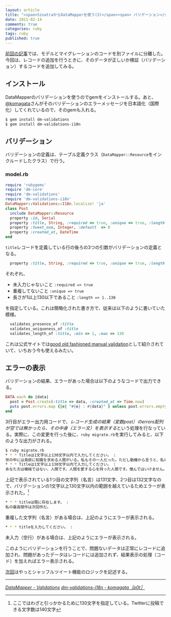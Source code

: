 ```yaml
---
layout: article
title: "<span>SinatraからDataMapperを使う(3)</span><span> バリデーション</span>"
date: 2011-02-14
comments: true
categories: ruby
tags: ruby
published: true
---
```


[前回の記事](/2011/02/13/ruby-sinatra-datamapper-2-migrate-model)では、モデルとマイグレーションのコードを別ファイルに分離した。今回は、レコードの追加を行うときに、そのデータが正しいか検証（バリデーション）するコードを追加してみる。

<!-- READMORE -->


## インストール

DataMapperのバリデーションを使うのでgemをインストールする。あと、[@komagata](https://github.com/komagata/dm-validations-i18n)さんがそのバリデーションのエラーメッセージを日本語化（国際化）してくれているので、そのgemも入れる。

~~~ sh
$ gem install dm-validations
$ gem install dm-validations-i18n
~~~


## バリデーション

バリデーションの定義は、テーブル定義クラス（`DataMapper::Resource`をインクルードしたクラス）で行う。


### model.rb

~~~ ruby
require 'rubygems'
require 'dm-core'
require 'dm-validations'
require 'dm-validations-i18n'
DataMapper::Validations::I18n.localize! 'ja'
class Post
  include DataMapper::Resource
  property :id, Serial
  property :title, String, :required => true, :unique => true, :length => 1..130
  property :tweet_num, Integer, :default  => 0
  property :created_at, DateTime
end
~~~

`title`レコードを定義している行の後ろの3つの引数がバリデーションの定義となる。

~~~ ruby
  property :title, String, :required => true, :unique => true, :length => 1..130
~~~

それぞれ、

- 未入力じゃないこと `:required => true`
- 重複してないこと `:unique => true`
- 長さが1以上130以下であること `:length => 1..130`

を指定している。これは簡略化された書き方で、従来は以下のように書いていた模様。

~~~ ruby
  validates_presence_of :title
  validates_uniqueness_of :title
  validates_length_of :title, :min => 1, :max => 130
~~~

これは公式サイトでは[good old fashioned manual validation](http://datamapper.org/docs/validations)として紹介されていて、いちおう今も使えるみたい。


## エラーの表示

バリデーションの結果、エラーがあった場合は以下のようなコードで出力できる。

~~~ ruby
DATA.each do |data|
  post = Post.create(:title => data, :created_at => Time.now)
  puts post.errors.map {|e| "#{e} : #{data}" } unless post.errors.empty?
end
~~~

3行目がエラー出力用コードで、*レコード生成の結果（変数post）のerrors配列が空では無かったら、その中身（エラー文）を表示する*という処理を行なっている。実際に、この変更を行った後に、`ruby migrate.rb`を実行してみると、以下のような出力がされる。

~~~ sh
$ ruby migrate.rb 
* * * Titleは1文字以上130文字以内で入力してください。 :
世の中には貪欲に知識を求める人間がいる。私もその一人だった。ただし動機から言うと、私のはそれほど純粋ではなかった。知識愛から求めたのではなく、ただ無知な人間にたいする世間の侮蔑から身を護るためにそうしたのだった。そんなわけで、暇さえあれば、古本屋漁りをしていた。
* * * Titleは1文字以上130文字以内で入力してください。 :
あなた方は機械ではない、人間です。人間を愛する心を持った人間です。憎んではいけません。愛を知らぬ人間、愛されたこともない人間だけが憎むのです。隷属のために戦ってはいけません。自由のために戦ってください。あなた方はこの人生をすばらしいものにする力を持っているのです。
~~~

上記で表示されている1つ目の文字列（名言）は131文字、2つ目は132文字なので、バリデーションの1文字以上130文字以内の範囲を越えているためエラーが表示された。[^1]

~~~ sh
* * * titleは既に存在します。 :
私の最高傑作は次回作だ。
~~~

重複した文字列（名言）がある場合は、上記のようにエラーが表示される。

~~~ sh
* * * titleを入力してください。 :
~~~

未入力（空行）がある場合は、上記のようにエラーが表示される。

このようにバリデーションを行うことで、問題ないデータは正常にレコードに追加され、問題があったデータはレコードには追加されず、結果表示の処理（コード）を加えればエラー表示される。

[次回](/2011/02/15/ruby-sinatra-datamapper-4-shuffle-tweet)はやっとシャッフルツイート機能のロジックを記述する。

* * *

<cite>[DataMapper - Validations](http://datamapper.org/docs/validations)</cite>
<cite>[dm-validations-i18n - komagata［p0t］](http://docs.komagata.org/4623)</cite>

[^1]: ここではわざと引っかかるために130文字を指定している。Twitterに投稿できる文字数は140文字
